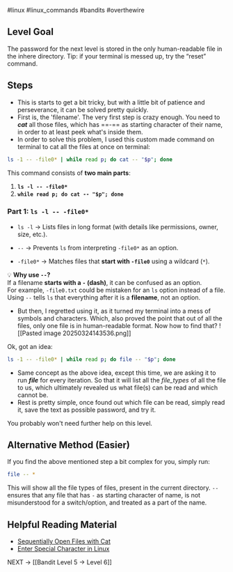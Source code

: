 #linux #linux_commands #bandits #overthewire
## Level Goal
The password for the next level is stored in the only human-readable file in the inhere directory. Tip: if your terminal is messed up, try the “reset” command.

## Steps
- This is starts to get a bit tricky, but with a little bit of patience and perseverance, it can be solved pretty quickly.
- First is, the 'filename'. The very first step is crazy enough. You need to ***cat*** all those files, which has ==-== as starting character of their name, in order to at least peek what's inside them.
- In order to solve this problem, I used this custom made command on terminal to cat all the files at once on terminal:
```bash
ls -1 -- -file0* | while read p; do cat -- "$p"; done
```

This command consists of **two main parts**:
1. **`ls -l -- -file0*`**
2. **`while read p; do cat -- "$p"; done`**
### **Part 1: `ls -l -- -file0*`**
- `ls -l` → Lists files in long format (with details like permissions, owner, size, etc.).
    
- `--` → Prevents `ls` from interpreting `-file0*` as an option.
    
- `-file0*` → Matches files that **start with `-file0`** using a wildcard (`*`).
    
💡 **Why use `--`?**  
If a filename **starts with a `-` (dash)**, it can be confused as an option.  
For example, `-file0.txt` could be mistaken for an `ls` option instead of a file.  
Using `--` tells `ls` that everything after it is a **filename**, not an option.

- But then, I regretted using it, as it turned my terminal into a mess of symbols and characters. Which, also proved the point that out of all the files, only one file is in human-readable format. Now how to find that?
![[Pasted image 20250324143536.png]]

Ok, got an idea:
```bash
ls -1 -- -file0* | while read p; do file -- "$p"; done
```

- Same concept as the above idea, except this time, we are asking it to run ***file*** for every iteration. So that it will list all the *file_types* of all the file to us, which ultimately revealed us what file(s) can be read and which cannot be.
- Rest is pretty simple, once found out which file can be read, simply read it, save the text as possible password, and try it.

You probably won't need further help on this level.

## Alternative Method (Easier)
If you find the above mentioned step a bit complex for you, simply run:
```bash
file -- *
```
This will show all the file types of files, present in the current directory. `--` ensures that any file that has `-` as starting character of name, is not misunderstood for a switch/option, and treated as a part of the name.
## Helpful Reading Material

- [Sequentially Open Files with Cat](https://search.brave.com/search?q=how+can+i+use+cat+such+that+it+opens+sequentially+named+files+one+after+the+other&source=web&summary=1&conversation=12418a7b42157905684a49)
- [Enter Special Character in Linux](https://search.brave.com/search?q=how+to+enter+a+special+character+such+as+dash+as+a+string+when+using+commands+in+linux+terminal&source=desktop&summary=1&conversation=25f3ff31413fcf1a2a1eec)

NEXT -> [[Bandit Level 5 → Level 6]]